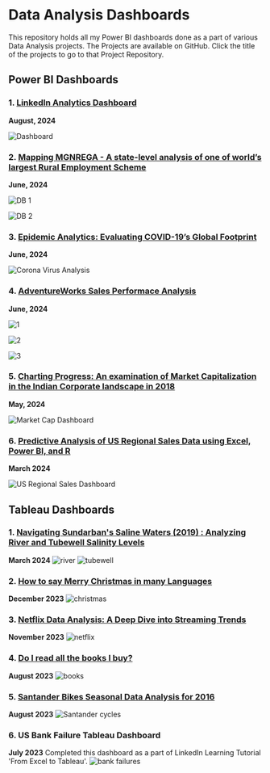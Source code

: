 # Data Analysis Dashboards
This repository holds all my Power BI dashboards done as a part of various Data Analysis projects. The Projects are available on GitHub. Click the title of the projects to go to that Project Repository.

## Power BI Dashboards

### 1. [LinkedIn Analytics Dashboard](https://github.com/Arpita-deb/LinkedIn-Analytics.git) 
**August, 2024**

![Dashboard](https://github.com/user-attachments/assets/aa07861c-9e8f-43e8-a0b9-1ea5f7672cf2)

### 2. [Mapping MGNREGA - A state-level analysis of one of world’s largest Rural Employment Scheme](https://github.com/Arpita-deb/NREGA-Data-Analysis.git)
**June, 2024**

![DB 1](https://github.com/Arpita-deb/NREGA-Data-Analysis/assets/139372731/08d2873d-8336-4e05-a105-0e1c3fc6fb30)

![DB 2](https://github.com/Arpita-deb/NREGA-Data-Analysis/assets/139372731/f688303c-9ba5-4777-906b-3049fcd8c723)

### 3. [Epidemic Analytics: Evaluating COVID-19’s Global Footprint](https://github.com/Arpita-deb/Corona-Virus-Analysis.git)
**June, 2024**

![Corona Virus Analysis](https://github.com/Arpita-deb/Power-BI-Dashboards/assets/139372731/c39dc46a-209d-42ae-a5ab-ca69f76e273d)

### 4. [AdventureWorks Sales Performace Analysis](https://github.com/Arpita-deb/AdventureWorks-Sales-Performance-Analysis-2014-2016.git)
**June, 2024**

![1](https://github.com/Arpita-deb/Power-BI-Dashboards/assets/139372731/a36a4c63-a713-40be-a1fb-8b55a13afc2f)

![2](https://github.com/Arpita-deb/Power-BI-Dashboards/assets/139372731/4de1cb06-10d9-40d3-bde0-7ea8888b4421)

![3](https://github.com/Arpita-deb/Power-BI-Dashboards/assets/139372731/7c66bf99-6413-4ff8-9349-547cb06c1a1b)


### 5. [Charting Progress: An examination of Market Capitalization in the Indian Corporate landscape in 2018](https://github.com/Arpita-deb/Top_Indian_Firms_Market_Capitalization-Analysis_For_2018.git)
**May, 2024**

![Market Cap Dashboard](https://github.com/Arpita-deb/Power-BI-Dashboards/assets/139372731/01e2b5be-6a51-44a9-8eff-992791a45d5d)

### 6. [Predictive Analysis of US Regional Sales Data using Excel, Power BI, and R](https://github.com/Arpita-deb/Sales_Data_Analysis.git)
**March 2024**

![US Regional Sales Dashboard](https://github.com/Arpita-deb/Power-BI-Dashboards/assets/139372731/3739932b-e2dd-4ffe-9855-6fcaf671077a)

## Tableau Dashboards

### 1. [Navigating Sundarban's Saline Waters (2019) : Analyzing River and Tubewell Salinity Levels](https://github.com/Arpita-deb/Water-Salinity-Tableau-Dashboard.git)
**March 2024**
![river](https://github.com/user-attachments/assets/43d31382-04fa-4cd1-a35b-bed224172381)
![tubewell](https://github.com/user-attachments/assets/459ed4d3-5f22-425d-b6bf-73770bc73cc2)

### 2. [How to say Merry Christmas in many Languages](https://github.com/Arpita-deb/How-to-say-merry-christmas-in-different-languages.git)
**December 2023**
![christmas](https://github.com/user-attachments/assets/774918f2-1ee1-4661-9834-41104553c539)

### 3. [Netflix Data Analysis: A Deep Dive into Streaming Trends](https://github.com/Arpita-deb/netflix-movies-and-tv-shows.git)
**November 2023**
![netflix](https://github.com/user-attachments/assets/bf63a51b-80fc-4e87-b0b9-8b0d35469e48)

### 4. [Do I read all the books I buy?](https://github.com/Arpita-deb/Do_I_read_all_the_books_I_buy.git)
**August 2023**
![books](https://github.com/user-attachments/assets/1b88d9db-e441-42fe-84ec-d80ab999ee22)

### 5. [Santander Bikes Seasonal Data Analysis for 2016](https://github.com/Arpita-deb/London_Bike_Share_Tableau_EDA.git)
**August 2023**
![Santander cycles ](https://github.com/user-attachments/assets/29025e2d-ca02-4156-a685-591a2e348f33)

### 6. US Bank Failure Tableau Dashboard
**July 2023**
Completed this dashboard as a part of LinkedIn Learning Tutorial 'From Excel to Tableau'.
![bank failures](https://github.com/user-attachments/assets/8d8d9f9f-a7e3-4359-a132-b5b6c7d019b0)
